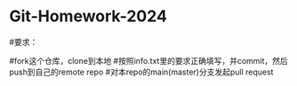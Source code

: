 # Git-Homework-2024
#要求：

#fork这个仓库，clone到本地
#按照info.txt里的要求正确填写，并commit，然后push到自己的remote repo
#对本repo的main(master)分支发起pull request
